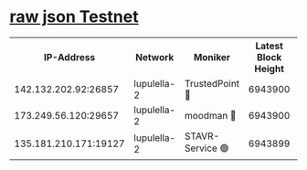 [raw json Testnet](https://rpc-check.jaclalt.stavr.tech/jaclalt/rpc-jaclalt-result.json)
=

<table><tr><th>IP-Address</th><th>Network</th><th>Moniker</th><th>Latest Block Height</th><th>Earliest Block Height</th><th>Catching Up</th><th>Tx Index</th><th>Voting Power</th><th>Scan Time</th></tr><tr><td>142.132.202.92:26857</td><td>lupulella-2</td><td>TrustedPoint 🔴</td><td>6943900</td><td>6282001</td><td>False</td><td>off</td><td>400065</td><td>2024-03-04T01:52:13.398662597UTC</td></tr><tr><td>173.249.56.120:29657</td><td>lupulella-2</td><td>moodman 🔴</td><td>6943900</td><td>6843900</td><td>False</td><td>off</td><td>1075134</td><td>2024-03-04T01:52:13.184703170UTC</td></tr><tr><td>135.181.210.171:19127</td><td>lupulella-2</td><td>STAVR-Service 🟢</td><td>6943899</td><td>6943001</td><td>False</td><td>on</td><td>0</td><td>2024-03-04T01:52:04.701632804UTC</td></tr></table>
